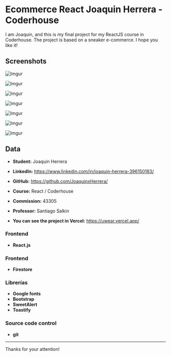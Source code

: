 # Ecommerce React Joaquin Herrera - Coderhouse

I am Joaquin, and this is my final project for my ReactJS course in Coderhouse. The project is based on a sneaker e-commerce. I hope you like it!

## Screenshots


![Imgur](https://i.ibb.co/YRQ3x4c/Captura-de-Pantalla-2023-08-15-a-la-s-10-31-28.png)

![Imgur](https://i.ibb.co/df1QjDj/Captura-de-Pantalla-2023-08-15-a-la-s-10-37-13.png)

![Imgur](https://i.ibb.co/yhymVXm/Captura-de-Pantalla-2023-08-15-a-la-s-10-58-00.png)

![Imgur](https://i.ibb.co/J3wVxhd/Captura-de-Pantalla-2023-08-15-a-la-s-10-59-00.png)

![Imgur](https://i.ibb.co/PT6hzq1/Captura-de-Pantalla-2023-08-15-a-la-s-10-59-14.png)

![Imgur](https://i.ibb.co/BNWbxTK/Captura-de-Pantalla-2023-08-15-a-la-s-10-59-38.png)

![Imgur](https://i.ibb.co/BjqJTCM/Captura-de-Pantalla-2023-08-15-a-la-s-11-01-12.png)






## Data

* **Student:** Joaquin Herrera

* **LinkedIn:** https://www.linkedin.com/in/joaquin-herrera-396150183/

* **GitHub:** https://github.com/JoaquinxHerrera/


* **Course:** React / Coderhouse

* **Commission:** 43305

* **Professor:** Santiago Salkin


* **You can see the project in Vercel:**   https://uwear.vercel.app/ 


### Frontend

* **React.js**

### Frontend

* **Firestore**

### Librerías 

* **Google fonts**
* **Bootstrap**
* **SweetAlert**
* **Toastify**

### Source code control

* **git**

-------------------------------------------------

Thanks for your attention!
